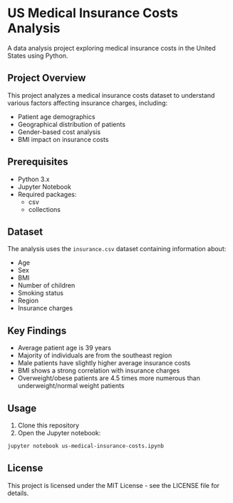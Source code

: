# US Medical Insurance Costs Analysis

A data analysis project exploring medical insurance costs in the United States using Python.

## Project Overview

This project analyzes a medical insurance costs dataset to understand various factors affecting insurance charges, including:
- Patient age demographics
- Geographical distribution of patients
- Gender-based cost analysis
- BMI impact on insurance costs

## Prerequisites

- Python 3.x
- Jupyter Notebook
- Required packages:
  - csv
  - collections

## Dataset

The analysis uses the `insurance.csv` dataset containing information about:
- Age
- Sex
- BMI
- Number of children
- Smoking status
- Region
- Insurance charges

## Key Findings

- Average patient age is 39 years
- Majority of individuals are from the southeast region
- Male patients have slightly higher average insurance costs
- BMI shows a strong correlation with insurance charges
- Overweight/obese patients are 4.5 times more numerous than underweight/normal weight patients

## Usage

1. Clone this repository
2. Open the Jupyter notebook:
```bash
jupyter notebook us-medical-insurance-costs.ipynb
```

## License

This project is licensed under the MIT License - see the LICENSE file for details.
